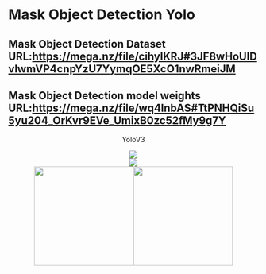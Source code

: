 # Mask Object Detection Yolo
 
Mask Object Detection Dataset URL:https://mega.nz/file/cihylKRJ#3JF8wHoUIDvlwmVP4cnpYzU7YymqOE5XcO1nwRmeiJM
-------------
Mask Object Detection  model weights URL:https://mega.nz/file/wq4lnbAS#TtPNHQiSu5yu204_OrKvr9EVe_UmixB0zc52fMy9g7Y
-------------


<p align="center">YoloV3</font></p>

<div align="center">
<img src="https://github.com/wade0125/Mask_Object_Detection_Yolo/blob/main/YoloV3-Tensorflow2.X/map_out/results/mAP.png">
</div>

<div align="center">
<img src="https://github.com/wade0125/Mask_Object_Detection_Yolo/blob/main/YoloV3-Tensorflow2.X/map_out/results/lamr.png">
</div>

<center class="half">
     <img src="https://github.com/wade0125/Mask_Object_Detection_Yolo/blob/main/YoloV3-Tensorflow2.X/img/maksssksksss627.png" width="200"/><img src="https://github.com/wade0125/Mask_Object_Detection_Yolo/blob/main/YoloV3-Tensorflow2.X/img_out/maksssksksss627.png" width="200"/>
     
</center>















